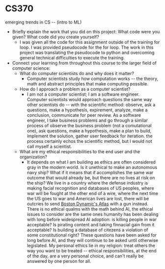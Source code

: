 # CS370
emerging trends in CS -- (intro to ML)

  - Briefly explain the work that you did on this project: What code were you given? What code did you create yourself?
    - I was given all the code for this assignment outside of the training for loop. I was provided pseudocode for the for loop. The work in this project was translating the pseudocode to python and overcoming general technical difficulties to execute the training. 
  - Connect your learning from throughout this course to the larger field of computer science:
    - What do computer scientists do and why does it matter?
      - Computer scientists study how computation works -- the theory, math and abstract principles that make computing possible.
    - How do I approach a problem as a computer scientist?
      - I am not a computer scientist; I am a software engineer. Computer scientists would approach questions the same way other scientists do -- with the scientific method: observe, ask a questions, make a hypothesis, expirement, analyze, make a conclusion, communicate for peer review. As a software engineer, I take business problems and go through a similar process of observe the business problem (not a comutational one), ask questions, make a hypothesis, make a plan to build, implement the solution, gather user feedback for iteration. the process certainly echos the scientific method, but I would not call myself a scientist. 
    - What are my ethical responsibilities to the end user and the organization?
      - It depends on what I am building as ethics are often considered gray in the modern world. Is it unethical to make an autonomous navy ship? What if it means that if accomplishes the same war outcome that would already be, but there are no lives at risk on the ship? We live in a country where the defense industry is making facial recognition and databases of US peoples, where war will be fought at the other end of a wire, where the next time the US goes to war and American lives are lost, there will be outcries to send [Boston Dynamic's Atlas](https://www.youtube.com/watch?v=I44_zbEwz_w) with a gun instead. There is no ethical qualms with the math behind AI, the ethical issues to consider are the same ones humanity has been dealing with long before widespread AI adoption: is killing people in war acceptable? Is pirating content and taking finnacial gain from it acceptable? Is building a database of citezens a violation of some constitutional right? These questions have been asked for long before AI, and they will continue to be asked until otherwise legislated. My personal ethics lie in my religion: treat others the way you want to be treated -- ethical responsibilities, at the end of the day, are a very personal choice, and can't really be answered by one person for all. 
